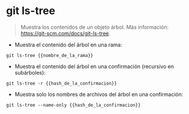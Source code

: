 # git ls-tree

> Muestra los contenidos de un objeto árbol.
> Más información: <https://git-scm.com/docs/git-ls-tree>.

- Muestra el contenido del árbol en una rama:

`git ls-tree {{nombre_de_la_rama}}`

- Muestra el contenido del árbol en una confirmación (recursivo en subárboles):

`git ls-tree -r {{hash_de_la_confirmacion}}`

- Muestra solo los nombres de archivos del árbol en una confirmación:

`git ls-tree --name-only {{hash_de_la_confirmacion}}`
